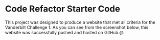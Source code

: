 # Code Refactor Starter Code

This project was designed to produce a website that met all criteria for the Vanderbilt Challenge 1. As you can see from the screenshot below, this website was successfully pushed and hosted on GitHub @ 